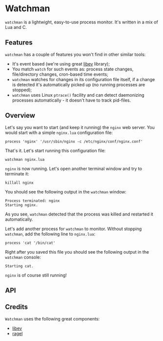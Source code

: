 # Watchman

`watchman` is a lightwight, easy-to-use process monitor. It's written in a mix of Lua and C.


## Features

`watchman` has a couple of features you won't find in other similar tools:

* It's event based (we're using great [libev](http://software.schmorp.de/pkg/libev.html) library);
* You match `watch` for such events as: process state changes, file/directory changes, cron-based time events;
* `watchman` watches for changes in its configuration file itself, if a change is detected it's automatically picked up (no running processes are stopped);
* `watchman` uses Linux `ptrace()` facility and can detect daemonizing processes automatically - it doesn't have to track pid-files.


## Overview

Let's say you want to start (and keep it running) the `nginx` web server. You would start with a simple `nginx.lua` configuration file:

    process 'nginx' '/usr/sbin/nginx -c /etc/nginx/conf/nginx.conf'

That's it. Let's start running this configuration file:

    watchman nginx.lua

`nginx` is now running. Let's open another terminal window and try to terminate it:

    killall nginx

You should see the following output in the `watchman` window:

    Process terminated: nginx
    Starting nginx.

As you see, `watchman` detected that the process was killed and restarted it automatically.

Let's add another process for `watchman` to monitor. Without stopping `watchman`, add the following line to `nginx.lua`:

    process 'cat '/bin/cat'

Right after you saved this file you should see the following output in the `watchman` console:

    Starting cat.

`nginx` is of course still running!


## API

## Credits

`Watchman` uses the following great components:

* [libev](http://software.schmorp.de/pkg/libev.html)
* [ragel](http://www.complang.org/ragel/)

